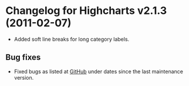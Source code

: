 # Changelog for Highcharts v2.1.3 (2011-02-07)
        
- Added soft line breaks for long category labels.

## Bug fixes
- Fixed bugs as listed at [GitHub](http://github.com/highslide-software/highcharts.com/commits/master) under dates since the last maintenance version.
